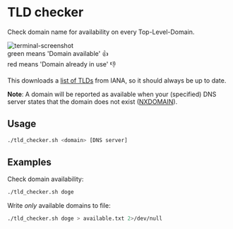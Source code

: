 # TLD checker
Check domain name for availability on every Top-Level-Domain.

![terminal-screenshot](http://i.imgur.com/L2G5POX.png)<br>
green means 'Domain available' :+1:<br>
red means 'Domain already in use' :-1:

This downloads a [list of TLDs](https://data.iana.org/TLD/tlds-alpha-by-domain.txt) from IANA, so it should always be up to date.

**Note**: A domain will be reported as available when your (specified) DNS server states that the domain does not exist
([NXDOMAIN](https://tools.ietf.org/html/rfc2308#section-2.1)).


## Usage

```bash
./tld_checker.sh <domain> [DNS server]
```

## Examples
Check domain availability:
```bash
./tld_checker.sh doge
```

Write _only_ available domains to file:
```bash
./tld_checker.sh doge > available.txt 2>/dev/null
```
